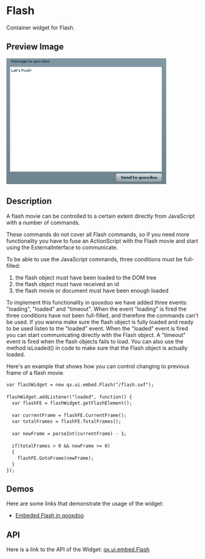 Flash
=====

Container widget for Flash.

Preview Image
-------------

![flash.png](flash.png%0A%20%20%20%20%20%20%20%20%20%20%20%20%20%20%20%20%20%20%20%20:width:%20419%20px%0A%20%20%20%20%20%20%20%20%20%20%20%20%20%20%20%20%20%20%20%20:target:%20../../flash.png)

Description
-----------

A flash movie can be controlled to a certain extent directly from JavaScript with a number of commands.

These commands do not cover all Flash commands, so if you need more functionality you have to fuse an ActionScript with the Flash movie and start using the ExternalInterface to communicate.

To be able to use the JavaScript commands, three conditions must be full-filled:

1.  the flash object must have been loaded to the DOM tree
2.  the flash object must have received an id
3.  the flash movie or document must have been enough loaded

To implement this functionality in qooxdoo we have added three events: "loading", "loaded" and "timeout". When the event "loading" is fired the three conditions have not been full-filled, and therefore the commands can't be used. If you wanna make sure the flash object is fully loaded and ready to be used listen to the "loaded" event. When the "loaded" event is fired you can start communicating directly with the Flash object. A "timeout" event is fired when the flash objects fails to load. You can also use the method isLoaded() in code to make sure that the Flash object is actually loaded.

Here's an example that shows how you can control changing to previous frame of a flash movie.

    var flashWidget = new qx.ui.embed.Flash("/flash.swf");

    flashWidget.addListener("loaded", function() {
      var flashFE = flashWidget.getFlashElement();

      var currentFrame = flashFE.CurrentFrame();
      var totalFrames = flashFE.TotalFrames();

      var newFrame = parseInt(currentFrame) - 1;

      if(totalFrames > 0 && newFrame >= 0)
      {
        flashFE.GotoFrame(newFrame);
      }
    });

Demos
-----

Here are some links that demonstrate the usage of the widget:

-   [Embeded Flash in qooxdoo](http://demo.qooxdoo.org/%{version}/demobrowser/#widget~Flash.html)

API
---

Here is a link to the API of the Widget:
[qx.ui.embed.Flash](http://demo.qooxdoo.org/%{version}/apiviewer/#qx.ui.embed.Flash)
